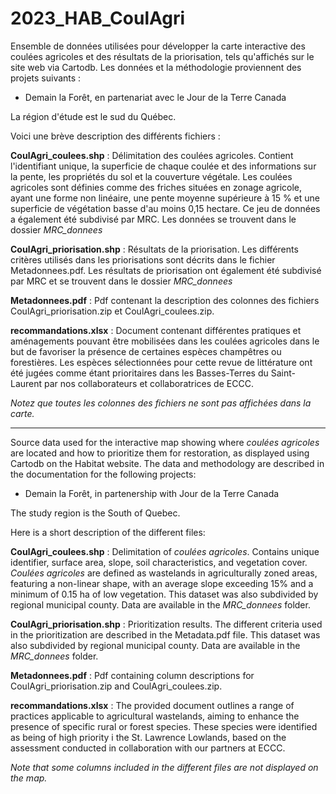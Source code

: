 # 2023_HAB_CoulAgri

Ensemble de données utilisées pour développer la carte interactive des coulées agricoles et des résultats de la priorisation, tels qu'affichés sur le site web via Cartodb. Les données et la méthodologie proviennent des projets suivants : 
- Demain la Forêt, en partenariat avec le Jour de la Terre Canada

La région d'étude est le sud du Québec.  

Voici une brève description des différents fichiers :

**CoulAgri_coulees.shp** : Délimitation des coulées agricoles. Contient l'identifiant unique, la superficie de chaque coulée et des informations sur la pente, les propriétés du sol et la couverture végétale. Les coulées agricoles sont définies comme des friches situées en zonage agricole, ayant une forme non linéaire, une pente moyenne supérieure à 15 % et une superficie de végétation basse d'au moins 0,15 hectare. Ce jeu de données a également été subdivisé par MRC. Les données se trouvent dans le dossier *MRC_donnees*

**CoulAgri_priorisation.shp** : Résultats de la priorisation. Les différents critères utilisés dans les priorisations sont décrits dans le fichier Metadonnees.pdf. Les résultats de priorisation ont également été subdivisé par MRC et se trouvent dans le dossier *MRC_donnees*

**Metadonnees.pdf** : Pdf contenant la description des colonnes des fichiers CoulAgri_priorisation.zip et CoulAgri_coulees.zip.  

**recommandations.xlsx** :  Document contenant différentes pratiques et aménagements pouvant être mobilisées dans les coulées agricoles dans le but de favoriser la présence de certaines espèces champêtres ou forestières. Les espèces sélectionnées pour cette revue de littérature ont été jugées comme étant prioritaires dans les Basses-Terres du Saint-Laurent par nos collaborateurs et collaboratrices de ECCC.



*Notez que toutes les colonnes des fichiers ne sont pas affichées dans la carte.*

-----

Source data used for the  interactive map showing where *coulées agricoles* are located and how to prioritize them for restoration, as displayed using Cartodb on the Habitat website. The data and methodology are described in the documentation for the following projects: 
- Demain la Forêt, in partenership with Jour de la Terre Canada 

The study region is the South of Quebec.

Here is a short description of the different files:

**CoulAgri_coulees.shp** : Delimitation of *coulées agricoles*. Contains unique identifier, surface area, slope, soil characteristics, and vegetation cover. *Coulées agricoles* are defined as wastelands in agriculturally zoned areas, featuring a non-linear shape, with an average slope exceeding 15% and a minimum of 0.15 ha of low vegetation. This dataset was also subdivided by regional municipal county. Data are available in the *MRC_donnees* folder. 

**CoulAgri_priorisation.shp** : Prioritization results. The different criteria used in the prioritization are described in the Metadata.pdf file. This dataset was also subdivided by regional municipal county. Data are available in the *MRC_donnees* folder. 

**Metadonnees.pdf** : Pdf containing column descriptions for CoulAgri_priorisation.zip and CoulAgri_coulees.zip.

**recommandations.xlsx** :  The provided document outlines a range of practices applicable to agricultural wastelands, aiming to enhance the presence of specific rural or forest species. These species were identified as being of high priority  i the St. Lawrence Lowlands, based on the assessment conducted in collaboration with our partners at ECCC.

*Note that some columns included in the different files are not displayed on the map.*
